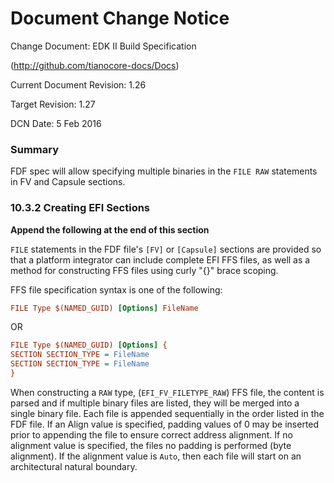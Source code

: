 # Document Change Notice


Change Document: EDK II Build Specification

(http://github.com/tianocore-docs/Docs)

Current Document Revision: 1.26

Target Revision: 1.27

DCN Date: 5 Feb 2016

### Summary

FDF spec will allow specifying multiple binaries in the ```FILE RAW``` statements in FV and Capsule sections.

### 10.3.2 Creating EFI Sections
**Append the following at the end of this section**

```FILE``` statements in the FDF file's ```[FV]``` or ```[Capsule]``` sections are provided so that a platform integrator can include complete EFI FFS files, as well as a method for constructing FFS files using curly "{}" brace scoping.

FFS file specification syntax is one of the following:
```ini
FILE Type $(NAMED_GUID) [Options] FileName
```
OR
```ini
FILE Type $(NAMED_GUID) [Options] {
SECTION SECTION_TYPE = FileName
SECTION SECTION_TYPE = FileName
} 
```
When constructing a ```RAW``` type, (```EFI_FV_FILETYPE_RAW```) FFS file, the content is parsed and if multiple binary files are listed, they will be merged into a single binary file. Each file is appended sequentially in the order listed in the FDF file. If an Align value is specified, padding values of 0 may be inserted prior to appending the file to ensure correct address alignment. If no alignment value is specified, the files no padding is performed (byte alignment). If the alignment value is ```Auto```, then each file will start on an architectural natural boundary.
